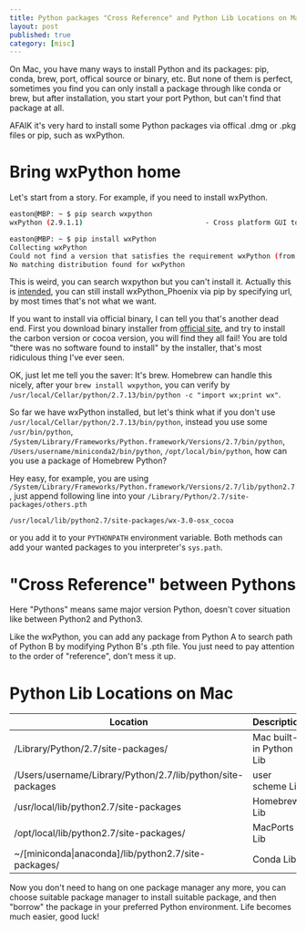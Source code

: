 ```yaml
---
title: Python packages "Cross Reference" and Python Lib Locations on Mac
layout: post
published: true
category: [misc]
---
```


On Mac, you have many ways to install Python and its packages: pip, conda, brew, port, offical source or binary, etc. But none of them is perfect, sometimes you find you can only install a package through like conda or brew, but after installation, you start your port Python, but can't find that package at all.

AFAIK it's very hard to install some Python packages via offical .dmg or .pkg files or pip, such as wxPython.

# Bring wxPython home

Let's start from a story. For example, if you need to install wxPython.

```bash
easton@MBP: ~ $ pip search wxpython
wxPython (2.9.1.1)                              - Cross platform GUI toolkit for Python

easton@MBP: ~ $ pip install wxPython
Collecting wxPython
Could not find a version that satisfies the requirement wxPython (from versions: )
No matching distribution found for wxPython
```

This is weird, you can search wxpython but you can't install it. Actually this is [intended](https://groups.google.com/forum/#!topic/wxpython-dev/hDegYu2uoY8), you can still install wxPython_Phoenix via pip by specifying url, by most times that's not what we want.

If you want to install via official binary, I can tell you that's another dead end. First you download binary installer from [official site](https://wxpython.org/download.php#osx), and try to install the carbon version or cocoa version, you will find they all fail! You are told "there was no software found to install" by the installer, that's most ridiculous thing I've ever seen.

OK, just let me tell you the saver: It's brew. Homebrew can handle this nicely, after your `brew install wxpython`, you can verify by `/usr/local/Cellar/python/2.7.13/bin/python -c "import wx;print wx"`. 

So far we have wxPython installed, but let's think what if you don't use `/usr/local/Cellar/python/2.7.13/bin/python`, instead you use some `/usr/bin/python`, `/System/Library/Frameworks/Python.framework/Versions/2.7/bin/python`, `/Users/username/miniconda2/bin/python`, `/opt/local/bin/python`, how can you use a package of Homebrew Python?

Hey easy, for example, you are using `/System/Library/Frameworks/Python.framework/Versions/2.7/lib/python2.7`, just append following line into your `/Library/Python/2.7/site-packages/others.pth`

```
/usr/local/lib/python2.7/site-packages/wx-3.0-osx_cocoa
```

or you add it to your `PYTHONPATH` environment variable. Both methods can add your wanted packages to you interpreter's `sys.path`.

# "Cross Reference" between Pythons

Here "Pythons" means same major version Python, doesn't cover situation like between Python2 and Python3.

Like the wxPython, you can add any package from Python A to search path of Python B by modifying Python B's .pth file. You just need to pay attention to the order of "reference", don't mess it up.

# Python Lib Locations on Mac

|                           Location                          |       Description       |
|-------------------------------------------------------------|-------------------------|
| /Library/Python/2.7/site-packages/                          | Mac built-in Python Lib |
| /Users/username/Library/Python/2.7/lib/python/site-packages | user scheme Lib         |
| /usr/local/lib/python2.7/site-packages                      | Homebrew Lib            |
| /opt/local/lib/python2.7/site-packages/                     | MacPorts Lib            |
| ~/[miniconda&#124;anaconda]/lib/python2.7/site-packages/    | Conda Lib               |

Now you don't need to hang on one package manager any more, you can choose suitable package manager to install suitable package, and then "borrow" the package in your preferred Python environment. Life becomes much easier, good luck!